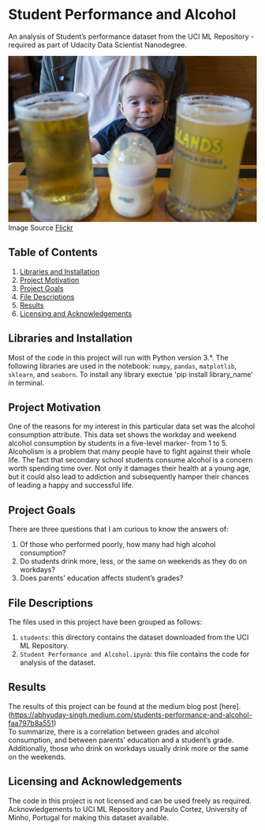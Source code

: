 # Student Performance and Alcohol

An analysis of Student’s performance dataset from the UCI ML Repository - required as part of Udacity Data Scientist Nanodegree.

![alt text](titleimg.jpg)<br>
Image Source [Flickr](https://www.flickr.com/photos/evaxebra/13790965843)

## Table of Contents

1. [Libraries and Installation](#libraries-and-installation)
2. [Project Motivation](#project-motivation)
3. [Project Goals](#project-goals)
4. [File Descriptions](#file-descriptions)
5. [Results](#results)
6. [Licensing and Acknowledgements](#licensing-and-acknowledgements)


## Libraries and Installation
Most of the code in this project will run with Python version 3.*. 
The following libraries are used in the notebook: `numpy`, `pandas`, `matplotlib`, `sklearn`, and `seaborn`.
To install any library exectue 'pip install library_name' in terminal.


## Project Motivation
One of the reasons for my interest in this particular data set was the alcohol consumption attribute. This data set shows the workday and weekend alcohol consumption by students in a five-level marker- from 1 to 5. Alcoholism is a problem that many people have to fight against their whole life. The fact that secondary school students consume alcohol is a concern worth spending time over. Not only it damages their health at a young age, but it could also lead to addiction and subsequently hamper their chances of leading a happy and successful life.

## Project Goals
There are three questions that I am curious to know the answers of:
1. Of those who performed poorly, how many had high alcohol consumption?
2. Do students drink more, less, or the same on weekends as they do on workdays?
3. Does parents’ education affects student’s grades?

## File Descriptions
The files used in this project have been grouped as follows:
1. `students`: this directory contains the dataset downloaded from the UCI ML Repository.
2. `Student Performance and Alcohol.ipynb`: this file contains the code for analysis of the dataset.

## Results
The results of this project can be found at the medium blog post [here].(https://abhyuday-singh.medium.com/students-performance-and-alcohol-faa797b8a551)<br>
To summarize, there is a correlation between grades and alcohol consumption, and between parents’ education and a student’s grade. Additionally, those who drink on workdays usually drink more or the same on the weekends.

## Licensing and Acknowledgements
The code in this project is not licensed and can be used freely as required. Acknowledgements to UCI ML Repository and Paulo Cortez, University of Minho, Portugal for making this dataset available.
